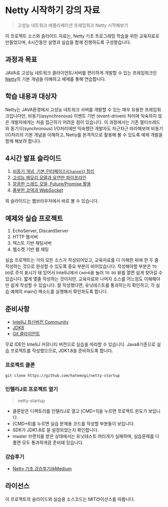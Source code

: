 #  Netty 시작하기 강의 자료

> 고성능 네트워크 애플리케이션 프레임워크 Netty 시작해보기

이 프로젝트 소스와 슬라이드 자료는, Netty 기초 프로그래밍 학습을 위한 교육자료로 만들었으며, 4시간동안
설명과 실습을 함께 진행하도록 구성했습니다.

## 과정과 목표

JAVA로 고성능 네트워크 클라이언트/서버를 편리하게 개발할 수 있는 프레임워크인 [Netty](http://netty.io)의 기본 개념을 이해하고 예제를 통해 연습합니다.

## 학습 내용과 대상자

Netty는 JAVA환경에서 고성능 네트워크 서버를 개발할 수 있는 매우 유용한 프레임워크입니다만, 비동기(asynchronous) 이벤트 기반 (event-driven) 처리에 익숙하지 않은 개발자에게는 처음 접근하기 어려운 점이 있습니다. 이 과정에서는 기존 멀티쓰레드와 동기식(synchronous) I/O처리에만 익숙했던 개발자도 차근차근 따라해보며 비동기 I/O처리의 기본 개념을 이해하고, Netty를 본격적으로 활용해 볼 수 있도록 예제 개발을 함께 해보려 합니다.

## 4시간 발표 슬라이드

1. [비동기 개념, 기본 인터페이스(```Channel```) 정리](http://hatemogi.github.io/netty-startup/)
1. [고성능 메모리 모델과 유연한 파이프라인](http://hatemogi.github.io/netty-startup/2.html)
1. [깔끔한 스레드 모델, Future/Promise 활용](http://hatemogi.github.io/netty-startup/3.html)
1. [풍부한 코덱과 WebSocket](http://hatemogi.github.io/netty-startup/4.html)

위 슬라이드는 웹브라우저에서 바로 볼 수 있습니다.

## 예제와 실습 프로젝트

1. EchoServer, DiscardServer
1. HTTP 웹서버
1. 텍스트 기반 채팅서버
1. 웹소켓 기반 웹 채팅

실습 프로젝트는 거의 모든 소스가 작성되어있고, 교육자료를 다 이해한 뒤에 한 두 줄 작성하는 것으로
완성할 수 있도록 중요 부분이 비어있습니다. 작성해야할 부분은 ```TO DO```로 주석 표시가 돼 있어서
IntelliJ에서 ```Cmd+6```을 눌러 ```TO DO``` 뷰를 열면 쉽게 찾아갈 수 있습니다.
짧게 몇줄 작성하는 것이지만, 교육자료와 나머지 소스를 어느정도 이해해야만 쉽게 작성할 수 있습니다.
잘 작성했다면, 유닛테스트를 통과하는지 확인하고, 각 실습 예제의 main() 메소드를 실행해서 확인하도록
합니다.

## 준비사항

* [IntelliJ 최신버전 Community](https://www.jetbrains.com/idea/download/)
* [JDK8](https://jdk8.java.net/download.html)
* [Git 클라이언트](http://git-scm.com/downloads)

무료 IDE인 IntelliJ 커뮤니티 버전으로 실습을 따라할 수 있습니다. Java8기준으로 실습 프로젝트를
작성했으므로, JDK1.8을 준비하도록 합니다.

### 프로젝트 클론

```
git clone https://github.com/hatemogi/netty-startup
```

### 인텔리J로 프로젝트 열기

> netty-startup

* 클론받은 디렉토리를 인텔리J로 열고 [CMD+1]을 누르면 프로젝트 윈도가 보입니다.
* [CMD+6]를 누르면 실습 문제용 코드를 작성할 부분들이 보입니다.
* SDK가 JDK1.8로 잘 설정되었는지 확인합니다.
* master 브랜치를 받은 상태에서는 유닛테스트 여러개가 실패하며, 실습문제를 다 풀면 모두 통과하게끔 준비돼 있습니다.

### 강습후기

* [Netty 기초 강습후기@Medium](https://medium.com/happyprogrammer-in-jeju/netty-기초-강습-후기-8ba4fdee2518)

## 라이선스

이 프로젝트의 슬라이드와 실습용 소스코드는 MIT라이선스를 따릅니다.
